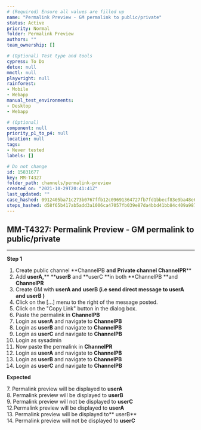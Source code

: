 ```yaml
---
# (Required) Ensure all values are filled up
name: "Permalink Preview - GM permalink to public/private"
status: Active
priority: Normal
folder: Permalink Preview
authors: ""
team_ownership: []

# (Optional) Test type and tools
cypress: To Do
detox: null
mmctl: null
playwright: null
rainforest: 
- Mobile
- Webapp
manual_test_environments: 
- Desktop
- Webapp

# (Optional)
component: null
priority_p1_to_p4: null
location: null
tags: 
- Never tested
labels: []

# Do not change
id: 15831677
key: MM-T4327
folder_path: channels/permalink-preview
created_on: "2021-10-29T20:41:41Z"
last_updated: ""
case_hashed: 0912405ba71c273b0767ffb12c09691364727fb7fd1bbecf83e9ba48e6c1bed7927d2a45173d17295a1ea800b972bfa8
steps_hashed: d58f65b417ab5add3a1006ca47057fb039e87da4bbd41bb84c409a98764ae6c4b534ff700c539326e13443a4964beece
---
```


## MM-T4327: Permalink Preview - GM permalink to public/private

---

**Step 1**

1. Create public channel \*\*ChannelPB **and** **Private channel **ChannelPR****\*\*
2. Add **userA,**\*\* \*\***userB** and \*\*userC \*\*in both \*\*ChannelPB \*\*and **ChannelPR**
3. Create GM with **userA **and**** ****userB** **(i.e send direct message to **userA **and****** ****userB** )****
4. Click on the \[...] menu to the right of the message posted.
5. Click on the "Copy Link" button in the dialog box.
6. Paste the permalink in **ChannelPB**
7. Login as **userA** and navigate to **ChannelPB**
8. Login as **userB** and navigate to **ChannelPB**
9. Login as **userC** and navigate to **ChannelPB**
10. Login as sysadmin
11. Now paste the permalink in **ChannelPR**
12. Login as **userA** and navigate to **ChannelPB**
13. Login as **userB** and navigate to **ChannelPB**
14. Login as **userC** and navigate to **ChannelPB**

**Expected**

7\. Permalink preview will be displayed to **userA**\
8\. Permalink preview will be displayed to **userB**\
9\. Permalink preview will not be displayed to **userC**\
12.Permalink preview will be displayed to **userA**\
13\. Permalink preview will be displayed to\*\* userB\*\*\
14\. Permalink preview will not be displayed to **userC**
